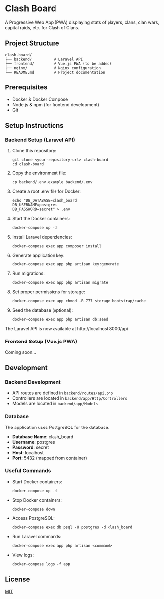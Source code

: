 # Clash Board

A Progressive Web App (PWA) displaying stats of players, clans, clan wars, capital raids, etc. for Clash of Clans.

## Project Structure

```
clash-board/
├── backend/          # Laravel API
├── frontend/         # Vue.js PWA (to be added)
├── nginx/            # Nginx configuration
└── README.md         # Project documentation
```

## Prerequisites

- Docker & Docker Compose
- Node.js & npm (for frontend development)
- Git

## Setup Instructions

### Backend Setup (Laravel API)

1. Clone this repository:

   ```
   git clone <your-repository-url> clash-board
   cd clash-board
   ```

2. Copy the environment file:

   ```
   cp backend/.env.example backend/.env
   ```

3. Create a root .env file for Docker:

   ```
   echo "DB_DATABASE=clash_board
   DB_USERNAME=postgres
   DB_PASSWORD=secret" > .env
   ```

4. Start the Docker containers:

   ```
   docker-compose up -d
   ```

5. Install Laravel dependencies:

   ```
   docker-compose exec app composer install
   ```

6. Generate application key:

   ```
   docker-compose exec app php artisan key:generate
   ```

7. Run migrations:

   ```
   docker-compose exec app php artisan migrate
   ```

8. Set proper permissions for storage:

   ```
   docker-compose exec app chmod -R 777 storage bootstrap/cache
   ```

9. Seed the database (optional):
   ```
   docker-compose exec app php artisan db:seed
   ```

The Laravel API is now available at http://localhost:8000/api

### Frontend Setup (Vue.js PWA)

Coming soon...

## Development

### Backend Development

- API routes are defined in `backend/routes/api.php`
- Controllers are located in `backend/app/Http/Controllers`
- Models are located in `backend/app/Models`

### Database

The application uses PostgreSQL for the database.

- **Database Name**: clash_board
- **Username**: postgres
- **Password**: secret
- **Host**: localhost
- **Port**: 5432 (mapped from container)

### Useful Commands

- Start Docker containers:

  ```
  docker-compose up -d
  ```

- Stop Docker containers:

  ```
  docker-compose down
  ```

- Access PostgreSQL:

  ```
  docker-compose exec db psql -U postgres -d clash_board
  ```

- Run Laravel commands:

  ```
  docker-compose exec app php artisan <command>
  ```

- View logs:
  ```
  docker-compose logs -f app
  ```

## License

[MIT](LICENSE)
